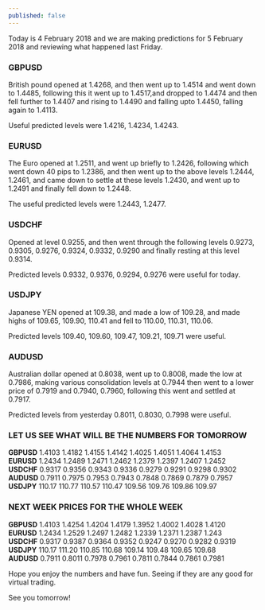 ```yaml
---
published: false
---
```

Today is 4 February 2018 and we are making predictions for 5 February 2018 and reviewing what happened last Friday.

### GBPUSD  
British pound opened at 1.4268, and then went up to 1.4514 and went down to 1.4485, following 
this it went up to 1.4517,and dropped to 1.4474 and then fell further to 1.4407 and rising to 1.4490 and falling upto 1.4450, falling again to 1.4113.

Useful predicted levels were 1.4216, 1.4234, 1.4243. 

### EURUSD  
The Euro opened at 1.2511, and went up briefly to 1.2426, following which went down 40 pips to 1.2386, and then went up to the above levels 1.2444, 1.2461, and came down to settle at these levels 1.2430, and went up to 1.2491 and finally fell down to 1.2448.

The useful predicted levels were 1.2443, 1.2477.  

### USDCHF  
Opened at level 0.9255, and then went through the following levels 0.9273, 0.9305, 0.9276, 0.9324, 0.9332, 0.9290 and finally resting at this level 0.9314.

Predicted levels 0.9332, 0.9376, 0.9294, 0.9276 were useful for today.

### USDJPY  
Japanese YEN opened at 109.38, and made a low of 109.28, and made highs of 109.65, 109.90, 110.41 and fell to 110.00, 110.31, 110.06.

Predicted levels 109.40, 109.60, 109.47, 109.21, 109.71 were useful.

### AUDUSD  
Australian dollar opened at 0.8038, went up to 0.8008, made the low at 0.7986, making various consolidation levels at 0.7944 then went to a lower price of 0.7919 and 0.7940, 0.7960, following this went and settled at 0.7917.

Predicted levels from yesterday 0.8011, 0.8030, 0.7998 were useful.

### LET US SEE WHAT WILL BE THE NUMBERS FOR TOMORROW

**GBPUSD** 1.4103    1.4182    1.4155    1.4142    1.4025    1.4051    1.4064    1.4153  
**EURUSD** 1.2434    1.2489    1.2471    1.2462    1.2379    1.2397    1.2407    1.2452  
**USDCHF** 0.9317    0.9356    0.9343    0.9336    0.9279    0.9291    0.9298    0.9302  
**AUDUSD** 0.7911    0.7975    0.7953    0.7943    0.7848    0.7869    0.7879    0.7957  
**USDJPY** 110.17    110.77    110.57    110.47    109.56    109.76    109.86    109.97

### NEXT WEEK PRICES FOR THE WHOLE WEEK

**GBPUSD** 1.4103    1.4254    1.4204    1.4179    1.3952    1.4002    1.4028    1.4120  
**EURUSD** 1.2434    1.2529    1.2497    1.2482    1.2339    1.2371    1.2387    1.243  
**USDCHF** 0.9317    0.9387    0.9364    0.9352    0.9247    0.9270    0.9282    0.9319  
**USDJPY** 110.17    111.20    110.85    110.68    109.14    109.48    109.65    109.68  
**AUDUSD** 0.7911    0.8011    0.7978    0.7961    0.7811    0.7844    0.7861    0.7981  

Hope you enjoy the numbers and have fun. Seeing if they are any good for virtual trading. 

See you tomorrow!